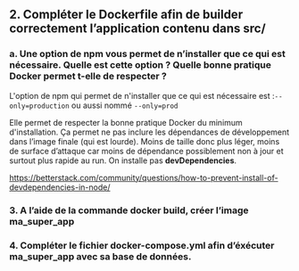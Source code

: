 ## 2. Compléter le Dockerfile afin de builder correctement l’application contenu dans src/

### a. Une option de npm vous permet de n’installer que ce qui est nécessaire. Quelle est cette option ? Quelle bonne pratique Docker permet t-elle de respecter ?

L'option de npm qui permet de n'installer que ce qui est nécessaire est :`--only=production` ou aussi nommé `--only=prod`

Elle permet de respecter la bonne pratique Docker du minimum d'installation. Ça permet ne pas inclure les dépendances de développement dans l’image finale (qui est lourde).
Moins de taille donc plus léger, moins de surface d’attaque car moins de dépendance possiblement non à jour et surtout plus rapide au run. On installe pas **devDependencies**.

https://betterstack.com/community/questions/how-to-prevent-install-of-devdependencies-in-node/

### 3. A l’aide de la commande docker build, créer l’image ma_super_app

### 4. Compléter le fichier docker-compose.yml afin d’éxécuter ma_super_app avec sa base de données.